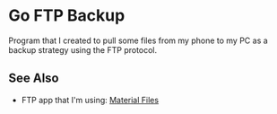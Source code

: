 # Go FTP Backup

Program that I created to pull some files from my phone to my PC as a backup
strategy using the FTP protocol.


## See Also

*   FTP app that I'm using: [Material Files](https://github.com/zhanghai/MaterialFiles)

